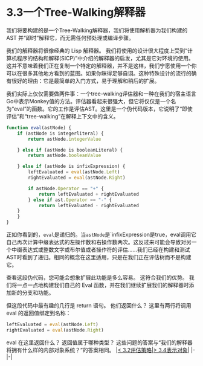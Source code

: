 # 3.3一个Tree-Walking解释器
我们将要构建的是一个Tree-Walking解释器，我们将使用解析器为我们构建的 AST 并“即时”解释它，而无需任何预处理或编译步骤。

我们的解释器将很像经典的 Lisp 解释器。 我们将使用的设计很大程度上受到“计算机程序的结构和解释(SICP)”中介绍的解释器的启发，尤其是它对环境的使用。这并不意味着我们正在复制一个特定的解释器，并不是这样，我们宁愿使用一个你可以在很多其他地方看到的蓝图。如果你眯得足够自诩。这种特殊设计的流行的确有很好的理由：它是最简单的入门方式，易于理解和稍后的扩展。

我们实际上仅仅需要做两件事：一个tree-walking评估器和一种在我们的宿主语言Go中表示Monkey值的方法。评估器看起来很强大，但它将仅仅是一个名为“eval”的函数。它的工作是评估AST。这里是一个伪代码版本，它说明了“即使评估”和“tree-walking”在解释上下文中的含义。
```js
function eval(astNode) {
    if (astNode is integerliteral) {
        return astNode.integerValue

    } else if (astNode is booleanLiteral) {
        return astNode.booleanValue

    } else if (astNode is infixExpression) {
        leftEvaluated = eval(astNode.Left)
        rightEvaluated = eval(astNode.Right)

        if astNode.Operator == "+" {
            return leftEvaluated + rightEvaluated
        } else if ast.Operator == "-" {
            return leftEvaluated - rightEvaluated
    }
    }
}
```
正如你看到的，`eval`是递归的。当`astNode`是`infixExpression是true，eval调用它自己再次计算中缀表达式的左操作数和右操作数两次。这反过来可能会导致对另一个中缀表达式或整数文字或布尔值或者操作符的评估......我们已经在构建和测试AST时看到了递归。相同的概念在这里适用，只是在我们正在评估树而不是构建它。

查看这段伪代码，您可能会想象扩展此功能是多么容易。 这符合我们的优势。 我们将一点一点地构建我们自己的 Eval 函数，并在我们继续扩展我们的解释器时添加新的分支和功能。

但这段代码中最有趣的几行是 return 语句。 他们返回什么？
这里有两行将调用 eval 的返回值绑定到名称：

```js
leftEvaluated = eval(astNode.Left)
rightEvaluated = eval(astNode.Right)
```

eval 在这里返回什么？ 返回值属于哪种类型？ 这些问题的答案与“我们的解释器将拥有什么样的内部对象系统？”的答案相同。
|[< 3.2评估策略](3.2.md)|[> 3.4表示对象](3.4.md)|
|-|-|


